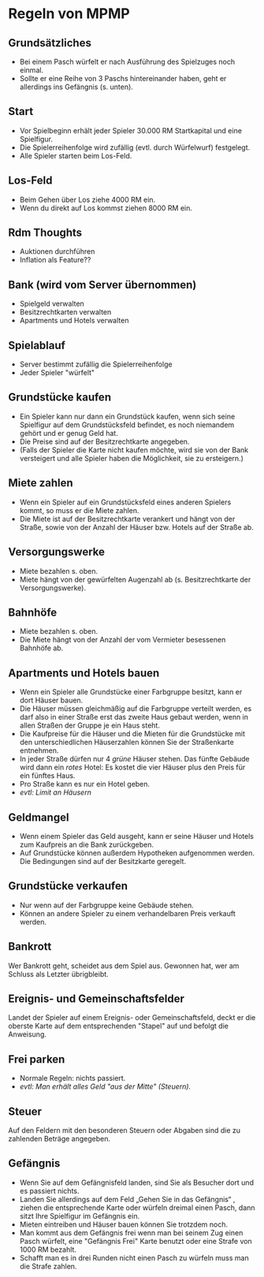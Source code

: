Regeln von MPMP
===============

Grundsätzliches
---------------
- Bei einem Pasch würfelt er nach Ausführung des Spielzuges noch einmal.
- Sollte er eine Reihe von 3 Paschs hintereinander haben, geht er allerdings ins Gefängnis (s. unten).

Start
-----
- Vor Spielbeginn erhält jeder Spieler 30.000 RM Startkapital und eine Spielfigur.
- Die Spielerreihenfolge wird zufällig (evtl. durch Würfelwurf) festgelegt.
- Alle Spieler starten beim Los-Feld.

Los-Feld 
--------
 - Beim Gehen über Los ziehe 4000 RM ein.
 - Wenn du direkt auf Los kommst ziehen 8000 RM ein.

Rdm Thoughts
------------
- Auktionen durchführen
- Inflation als Feature??

Bank (wird vom Server übernommen)
---------------------------------
- Spielgeld verwalten
- Besitzrechtkarten verwalten
- Apartments und Hotels verwalten

Spielablauf
-----------
- Server bestimmt zufällig die Spielerreihenfolge
- Jeder Spieler "würfelt"

Grundstücke kaufen
------------------
- Ein Spieler kann nur dann ein Grundstück kaufen, wenn sich seine Spielfigur auf dem Grundstücksfeld befindet, es noch niemandem gehört und er genug Geld hat.
- Die Preise sind auf der Besitzrechtkarte angegeben.
- (Falls der Spieler die Karte nicht kaufen möchte, wird sie von der Bank versteigert und alle Spieler haben die Möglichkeit, sie zu ersteigern.)

Miete zahlen
-------------
- Wenn ein Spieler auf ein Grundstücksfeld eines anderen Spielers kommt, so muss er die Miete zahlen.
- Die Miete ist auf der Besitzrechtkarte verankert und hängt von der Straße, sowie von der Anzahl der Häuser bzw. Hotels auf der Straße ab.

Versorgungswerke
----------------
- Miete bezahlen s. oben.
- Miete hängt von der gewürfelten Augenzahl ab (s. Besitzrechtkarte der Versorgungswerke).

Bahnhöfe
--------
- Miete bezahlen s. oben.
- Die Miete hängt von der Anzahl der vom Vermieter besessenen Bahnhöfe ab.

Apartments und Hotels bauen
----------------
- Wenn ein Spieler alle Grundstücke einer Farbgruppe besitzt, kann er dort Häuser bauen.
- Die Häuser müssen gleichmäßig auf die Farbgruppe verteilt werden, es darf also in einer Straße erst das zweite Haus gebaut werden, wenn in allen Straßen der Gruppe je ein Haus steht.
- Die Kaufpreise für die Häuser und die Mieten für die Grundstücke mit den unterschiedlichen Häuserzahlen können Sie der Straßenkarte entnehmen.
- In jeder Straße dürfen nur 4 *grüne* Häuser stehen. Das fünfte Gebäude wird dann ein *rotes* Hotel: Es kostet die vier Häuser plus den Preis für ein fünftes Haus.
- Pro Straße kann es nur ein Hotel geben.
- *evtl: Limit an Häusern*

Geldmangel
----------
- Wenn einem Spieler das Geld ausgeht, kann er seine Häuser und Hotels zum Kaufpreis an die Bank zurückgeben.
- Auf Grundstücke können außerdem Hypotheken aufgenommen werden. Die Bedingungen sind auf der Besitzkarte geregelt.

Grundstücke verkaufen
---------------------
- Nur wenn auf der Farbgruppe keine Gebäude stehen.
- Können an andere Spieler zu einem verhandelbaren Preis verkauft werden.

Bankrott
--------
Wer Bankrott geht, scheidet aus dem Spiel aus. Gewonnen hat, wer am Schluss als Letzter übrigbleibt.

Ereignis- und Gemeinschaftsfelder
---------------------------------
Landet der Spieler auf einem Ereignis- oder Gemeinschaftsfeld, deckt er die oberste Karte auf dem entsprechenden "Stapel" auf und befolgt die Anweisung.

Frei parken
-----------
- Normale Regeln: nichts passiert.
- *evtl: Man erhält alles Geld "aus der Mitte" (Steuern).*

Steuer
------
Auf den Feldern mit den besonderen Steuern oder Abgaben sind die zu zahlenden Beträge angegeben.

Gefängnis
---------
- Wenn Sie auf dem Gefängnisfeld landen, sind Sie als Besucher dort und es passiert nichts.
- Landen Sie allerdings auf dem Feld „Gehen Sie in das Gefängnis“ , ziehen die entsprechende Karte oder würfeln dreimal einen Pasch, dann sitzt Ihre Spielfigur im Gefängnis ein.
- Mieten eintreiben und Häuser bauen können Sie trotzdem noch.
- Man kommt aus dem Gefängnis frei wenn man bei seinem Zug einen Pasch würfelt, eine "Gefängnis Frei" Karte benutzt oder eine Strafe von 1000 RM bezahlt.
- Schafft man es in drei Runden nicht einen Pasch zu würfeln muss man die Strafe zahlen.
